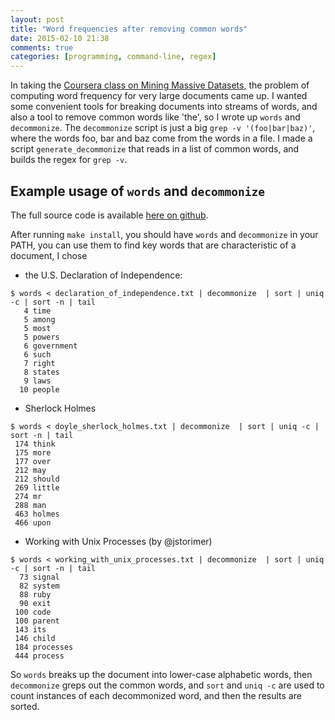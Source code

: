 ```yaml
---
layout: post
title: "Word frequencies after removing common words"
date: 2015-02-10 21:38
comments: true
categories: [programming, command-line, regex]
---
```


In taking the [Coursera class on Mining Massive Datasets](https://class.coursera.org/mmds-002), the problem of computing word frequency for very large documents came up. I wanted some convenient tools for breaking documents into streams of words, and also a tool to remove common words like 'the', so I wrote up `words` and `decommonize`. The `decommonize` script is just a big `grep -v '(foo|bar|baz)'`, where the words foo, bar and baz come from the words in a file. I made a script `generate_decommonize` that reads in a list of common words, and builds the regex for `grep -v`.

## Example usage of `words` and `decommonize`

The full source code is available [here on github](https://github.com/tlehman/words).

After running `make install`, you should have `words` and `decommonize` in your PATH, you can use them to find key words that are characteristic of a document, I chose

 - the U.S. Declaration of Independence:

```
$ words < declaration_of_independence.txt | decommonize  | sort | uniq -c | sort -n | tail
   4 time
   5 among
   5 most
   5 powers
   6 government
   6 such
   7 right
   8 states
   9 laws
  10 people
```

 - Sherlock Holmes

```
$ words < doyle_sherlock_holmes.txt | decommonize  | sort | uniq -c | sort -n | tail
 174 think
 175 more
 177 over
 212 may
 212 should
 269 little
 274 mr
 288 man
 463 holmes
 466 upon
```

 - Working with Unix Processes (by @jstorimer)

```
$ words < working_with_unix_processes.txt | decommonize  | sort | uniq -c | sort -n | tail
  73 signal
  82 system
  88 ruby
  90 exit
 100 code
 100 parent
 143 its
 146 child
 184 processes
 444 process
```

So `words` breaks up the document into lower-case alphabetic words, then `decommonize` greps out the common words, and `sort` and `uniq -c` are used to count instances of each decommonized word, and then the results are sorted.
